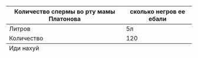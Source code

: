 <html>
<body>
<table>
<thead>
<tr>
<th>Количество спермы во рту мамы Платонова</th>
<th>сколько негров ее ебали</th>
</tr>
</thead>
<tbody>
<tr>
<td>Литров</td>
<td>5л</td>
<tr>
<td>Количество</td>
<td>120</td>
</tr>
</tbody>
<tfoot>
<tr>
<td colspan = "2">Иди нахуй</td>
</tr>
</tfoot>
</body>
</html>
